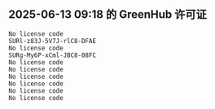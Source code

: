 ## 2025-06-13 09:18 的 GreenHub 许可证
```
No license code
SURl-z83J-5V7J-rlC8-DFAE
No license code
SURg-My6P-xCml-JBC8-08FC
No license code
No license code
No license code
No license code
No license code
No license code
```
